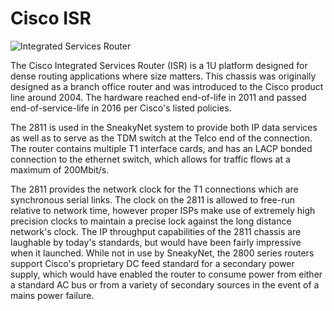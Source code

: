 # Cisco ISR

![Integrated Services Router](/img/isr.png)

The Cisco Integrated Services Router (ISR) is a 1U platform designed
for dense routing applications where size matters.  This chassis was
originally designed as a branch office router and was introduced to
the Cisco product line around 2004.  The hardware reached end-of-life in
2011 and passed end-of-service-life in 2016 per Cisco's listed
policies.

The 2811 is used in the SneakyNet system to provide both IP data
services as well as to serve as the TDM switch at the Telco end of the
connection.  The router contains multiple T1 interface cards, and has
an LACP bonded connection to the ethernet switch, which allows for
traffic flows at a maximum of 200Mbit/s.

The 2811 provides the network clock for the T1 connections which are
synchronous serial links.  The clock on the 2811 is allowed to
free-run relative to network time, however proper ISPs make use of
extremely high precision clocks to maintain a precise lock against the
long distance network's clock.  The IP throughput capabilities of the
2811 chassis are laughable by today's standards, but would have been
fairly impressive when it launched.  While not in use by SneakyNet,
the 2800 series routers support Cisco's proprietary DC feed standard
for a secondary power supply, which would have enabled the router to
consume power from either a standard AC bus or from a variety of
secondary sources in the event of a mains power failure.
